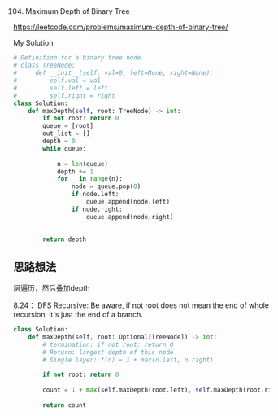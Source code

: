 ## 
104. Maximum Depth of Binary Tree

https://leetcode.com/problems/maximum-depth-of-binary-tree/

My Solution

```python
# Definition for a binary tree node.
# class TreeNode:
#     def __init__(self, val=0, left=None, right=None):
#         self.val = val
#         self.left = left
#         self.right = right
class Solution:
    def maxDepth(self, root: TreeNode) -> int:
        if not root: return 0
        queue = [root]
        out_list = []
        depth = 0
        while queue:
           
            n = len(queue)
            depth += 1
            for _ in range(n):
                node = queue.pop(0)
                if node.left:
                    queue.append(node.left)
                if node.right:
                    queue.append(node.right)
           
        
        return depth
```

## 思路想法
层遍历，然后叠加depth

8.24：
DFS Recursive: Be aware, if not root does not mean the end of whole recursion, it's just the end of a branch.
```python
class Solution:
    def maxDepth(self, root: Optional[TreeNode]) -> int:
        # termination: if not root: return 0
        # Return: largest depth of this node
        # Single layer: f(n) = 1 + max(n.left, n.right)
        
        if not root: return 0
        
        count = 1 + max(self.maxDepth(root.left), self.maxDepth(root.right))
        
        return count
        
```

